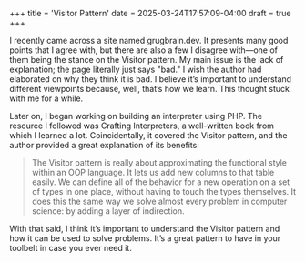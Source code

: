+++
title = 'Visitor Pattern'
date = 2025-03-24T17:57:09-04:00
draft = true
+++

I recently came across a site named grugbrain.dev. It presents many good points that I agree with, but there are also a few I disagree with—one of them being the stance on the Visitor pattern. My main issue is the lack of explanation; the page literally just says "bad." I wish the author had elaborated on why they think it is bad. I believe it’s important to understand different viewpoints because, well, that’s how we learn. This thought stuck with me for a while.

Later on, I began working on building an interpreter using PHP. The resource I followed was Crafting Interpreters, a well-written book from which I learned a lot. Coincidentally, it covered the Visitor pattern, and the author provided a great explanation of its benefits:

> The Visitor pattern is really about approximating the functional style within an OOP language. It lets us add new columns to that table easily. We can define all of the behavior for a new operation on a set of types in one place, without having to touch the types themselves. It does this the same way we solve almost every problem in computer science: by adding a layer of indirection.

With that said, I think it’s important to understand the Visitor pattern and how it can be used to solve problems. It’s a great pattern to have in your toolbelt in case you ever need it.
